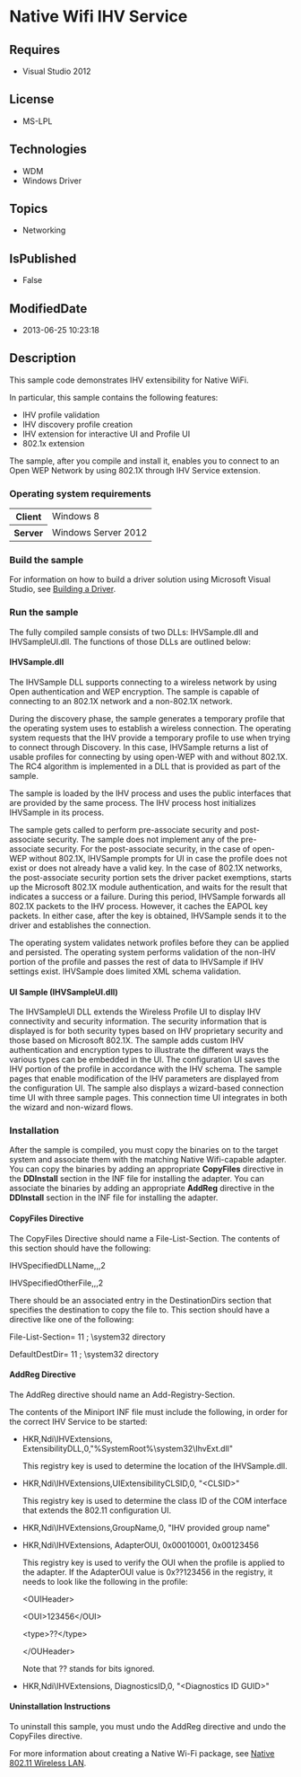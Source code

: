 # Native Wifi IHV Service
## Requires
* Visual Studio 2012
## License
* MS-LPL
## Technologies
* WDM
* Windows Driver
## Topics
* Networking
## IsPublished
* False
## ModifiedDate
* 2013-06-25 10:23:18
## Description

<div id="mainSection">
<p>This sample code demonstrates IHV extensibility for Native WiFi. </p>
<p>In particular, this sample contains the following features:</p>
<ul>
<li>IHV profile validation </li><li>IHV discovery profile creation </li><li>IHV extension for interactive UI and Profile UI </li><li>802.1x extension </li></ul>
<p>The sample, after you compile and install it, enables you to connect to an Open WEP Network by using 802.1X through IHV Service extension.</p>
<h3>Operating system requirements</h3>
<table>
<tbody>
<tr>
<th>Client</th>
<td><dt>Windows&nbsp;8 </dt></td>
</tr>
<tr>
<th>Server</th>
<td><dt>Windows Server&nbsp;2012 </dt></td>
</tr>
</tbody>
</table>
<h3>Build the sample</h3>
<p>For information on how to build a driver solution using Microsoft Visual Studio, see
<a href="http://msdn.microsoft.com/en-us/library/windows/hardware/ff554644">Building a Driver</a>.</p>
<h3>Run the sample</h3>
<p>The fully compiled sample consists of two DLLs: IHVSample.dll and IHVSampleUI.dll. The functions of those DLLs are outlined below:</p>
<h4><a id="IHVSample.dll"></a><a id="ihvsample.dll"></a><a id="IHVSAMPLE.DLL"></a>IHVSample.dll</h4>
<p>The IHVSample DLL supports connecting to a wireless network by using Open authentication and WEP encryption. The sample is capable of connecting to an 802.1X network and a non-802.1X network.</p>
<p>During the discovery phase, the sample generates a temporary profile that the operating system uses to establish a wireless connection. The operating system requests that the IHV provide a temporary profile to use when trying to connect through Discovery.
 In this case, IHVSample returns a list of usable profiles for connecting by using open-WEP with and without 802.1X. The RC4 algorithm is implemented in a DLL that is provided as part of the sample.</p>
<p>The sample is loaded by the IHV process and uses the public interfaces that are provided by the same process. The IHV process host initializes IHVSample in its process.</p>
<p>The sample gets called to perform pre-associate security and post-associate security. The sample does not implement any of the pre-associate security. For the post-associate security, in the case of open-WEP without 802.1X, IHVSample prompts for UI in case
 the profile does not exist or does not already have a valid key. In the case of 802.1X networks, the post-associate security portion sets the driver packet exemptions, starts up the Microsoft 802.1X module authentication, and waits for the result that indicates
 a success or a failure. During this period, IHVSample forwards all 802.1X packets to the IHV process. However, it caches the EAPOL key packets. In either case, after the key is obtained, IHVSample sends it to the driver and establishes the connection.</p>
<p>The operating system validates network profiles before they can be applied and persisted. The operating system performs validation of the non-IHV portion of the profile and passes the rest of data to IHVSample if IHV settings exist. IHVSample does limited
 XML schema validation.</p>
<h4><a id="UI_Sample__IHVSampleUI.dll_"></a><a id="ui_sample__ihvsampleui.dll_"></a><a id="UI_SAMPLE__IHVSAMPLEUI.DLL_"></a>UI Sample (IHVSampleUI.dll)</h4>
<p>The IHVSampleUI DLL extends the Wireless Profile UI to display IHV connectivity and security information. The security information that is displayed is for both security types based on IHV proprietary security and those based on Microsoft 802.1X. The sample
 adds custom IHV authentication and encryption types to illustrate the different ways the various types can be embedded in the UI. The configuration UI saves the IHV portion of the profile in accordance with the IHV schema. The sample pages that enable modification
 of the IHV parameters are displayed from the configuration UI. The sample also displays a wizard-based connection time UI with three sample pages. This connection time UI integrates in both the wizard and non-wizard flows.</p>
<h3><a id="Installation"></a><a id="installation"></a><a id="INSTALLATION"></a>Installation</h3>
<p>After the sample is compiled, you must copy the binaries on to the target system and associate them with the matching Native Wifi-capable adapter. You can copy the binaries by adding an appropriate
<b>CopyFiles</b> directive in the <b>DDInstall</b> section in the INF file for installing the adapter. You can associate the binaries by adding an appropriate
<b>AddReg</b> directive in the <b>DDInstall</b> section in the INF file for installing the adapter.</p>
<h4><a id="CopyFiles_Directive"></a><a id="copyfiles_directive"></a><a id="COPYFILES_DIRECTIVE"></a>CopyFiles Directive</h4>
<p>The CopyFiles Directive should name a File-List-Section. The contents of this section should have the following:</p>
<p>IHVSpecifiedDLLName,,,2</p>
<p>IHVSpecifiedOtherFile,,,2</p>
<p>There should be an associated entry in the DestinationDirs section that specifies the destination to copy the file to. This section should have a directive like one of the following:</p>
<p>File-List-Section= 11 ; \system32 directory</p>
<p>DefaultDestDir= 11 ; \system32 directory</p>
<h4><a id="AddReg_Directive"></a><a id="addreg_directive"></a><a id="ADDREG_DIRECTIVE"></a>AddReg Directive</h4>
<p>The AddReg directive should name an Add-Registry-Section.</p>
<p>The contents of the Miniport INF file must include the following, in order for the correct IHV Service to be started:</p>
<ul>
<li>
<p>HKR,Ndi\IHVExtensions, ExtensibilityDLL,0,&quot;%SystemRoot%\system32\IhvExt.dll&quot;</p>
<p>This registry key is used to determine the location of the IHVSample.dll.</p>
</li><li>
<p>HKR,Ndi\IHVExtensions,UIExtensibilityCLSID,0, &quot;&lt;CLSID&gt;&quot;</p>
<p>This registry key is used to determine the class ID of the COM interface that extends the 802.11 configuration UI.</p>
</li><li>HKR,Ndi\IHVExtensions,GroupName,0, &quot;IHV provided group name&quot; </li><li>
<p>HKR,Ndi\IHVExtensions, AdapterOUI, 0x00010001, 0x00123456</p>
<p>This registry key is used to verify the OUI when the profile is applied to the adapter. If the AdapterOUI value is 0x??123456 in the registry, it needs to look like the following in the profile:</p>
<p>&lt;OUIHeader&gt;</p>
<p>&lt;OUI&gt;123456&lt;/OUI&gt;</p>
<p>&lt;type&gt;??&lt;/type&gt;</p>
<p>&lt;/OUHeader&gt;</p>
<p>Note that ?? stands for bits ignored.</p>
</li><li>HKR,Ndi\IHVExtensions, DiagnosticsID,0, &quot;&lt;Diagnostics ID GUID&gt;&quot; </li></ul>
<h4><a id="Uninstallation_Instructions"></a><a id="uninstallation_instructions"></a><a id="UNINSTALLATION_INSTRUCTIONS"></a>Uninstallation Instructions</h4>
<p>To uninstall this sample, you must undo the AddReg directive and undo the CopyFiles directive.</p>
<p>For more information about creating a Native Wi-Fi package, see <a href="http://msdn.microsoft.com/en-us/library/windows/hardware/ff560690">
Native 802.11 Wireless LAN</a>.</p>
</div>
